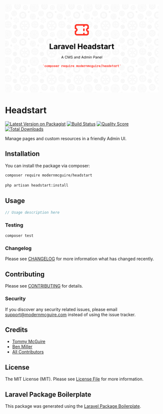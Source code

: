 ![Headstart - CMS and Admin Panel on Laravel](headstart-banner.png?version=1)

# Headstart

[![Latest Version on Packagist](https://img.shields.io/packagist/v/modernmcguire/headstart.svg?style=flat-square)](https://packagist.org/packages/modernmcguire/headstart)
[![Build Status](https://img.shields.io/travis/modernmcguire/headstart/master.svg?style=flat-square)](https://travis-ci.org/modernmcguire/headstart)
[![Quality Score](https://img.shields.io/scrutinizer/g/modernmcguire/headstart.svg?style=flat-square)](https://scrutinizer-ci.com/g/modernmcguire/headstart)
[![Total Downloads](https://img.shields.io/packagist/dt/modernmcguire/headstart.svg?style=flat-square)](https://packagist.org/packages/modernmcguire/headstart)

Manage pages and custom resources in a friendly Admin UI.

## Installation

You can install the package via composer:

```bash
composer require modernmcguire/headstart

php artisan headstart:install
```

## Usage

``` php
// Usage description here
```

### Testing

``` bash
composer test
```

### Changelog

Please see [CHANGELOG](CHANGELOG.md) for more information what has changed recently.

## Contributing

Please see [CONTRIBUTING](CONTRIBUTING.md) for details.

### Security

If you discover any security related issues, please email support@modernmcguire.com instead of using the issue tracker.

## Credits

- [Tommy McGuire](https://github.com/modernmcguire)
- [Ben Miller](https://github.com/modernmcguire)
- [All Contributors](../../contributors)

## License

The MIT License (MIT). Please see [License File](LICENSE.md) for more information.

## Laravel Package Boilerplate

This package was generated using the [Laravel Package Boilerplate](https://laravelpackageboilerplate.com).
